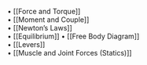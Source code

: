 • [[Force and Torque]]  
• [[Moment and Couple]]  
• [[Newton’s Laws]]  
• [[Equilibrium]] 
• [[Free Body Diagram]]  
• [[Levers]]  
• [[Muscle and Joint Forces (Statics)]]